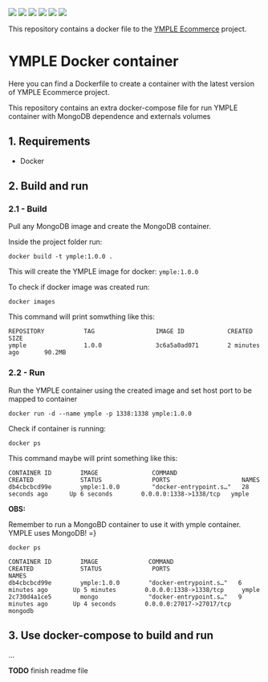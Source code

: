 ![](https://img.shields.io/github/tag/samuelrbo/ymple-docker-compose.svg) ![](https://img.shields.io/github/release/samuelrbo/ymple-docker-compose.svg) ![](https://img.shields.io/github/issues/samuelrbo/ymple-docker-compose.svg) ![](https://img.shields.io/github/forks/samuelrbo/ymple-docker-compose.svg) ![](https://img.shields.io/github/license/samuelrbo/ymple-docker-compose.svg) ![](https://img.shields.io/badge/docker--compose-v3-green.svg)

This repository contains a docker file to the [YMPLE Ecommerce](https://www.ymple.com/en/doc/) project.

# YMPLE Docker container

Here you can find a Dockerfile to create a container with the latest version of YMPLE Ecommerce project.

This repository contains an extra docker-compose file for run YMPLE container with MongoDB dependence and externals volumes

## 1. Requirements

- Docker

## 2. Build and run

### 2.1 - Build

Pull any MongoDB image and create the MongoDB container.

Inside the project folder run:

```shell
docker build -t ymple:1.0.0 .
```

This will create the YMPLE image for docker: `ymple:1.0.0`

To check if docker image was created run:

```shell
docker images
```

This command will print somwthing like this:

```shell
REPOSITORY           TAG                 IMAGE ID            CREATED             SIZE
ymple                1.0.0               3c6a5a0ad071        2 minutes ago       90.2MB
```

### 2.2 - Run

Run the YMPLE container using the created image and set host port to be mapped to container

```shell
docker run -d --name ymple -p 1338:1338 ymple:1.0.0
```

Check if container is running:

```shell
docker ps
```

This command maybe will print something like this:

```shell
CONTAINER ID        IMAGE               COMMAND                  CREATED             STATUS              PORTS                    NAMES
db4cbcbcd99e        ymple:1.0.0         "docker-entrypoint.s…"   28 seconds ago      Up 6 seconds        0.0.0.0:1338->1338/tcp   ymple
```

**OBS:**

Remember to run a MongoBD container to use it with ymple container. YMPLE uses MongoDB! =}

```shell
docker ps
```

```shell
CONTAINER ID        IMAGE              COMMAND                  CREATED             STATUS              PORTS                      NAMES
db4cbcbcd99e        ymple:1.0.0        "docker-entrypoint.s…"   6 minutes ago       Up 5 minutes        0.0.0.0:1338->1338/tcp     ymple
2c730d4a1ce5        mongo              "docker-entrypoint.s…"   9 minutes ago       Up 4 seconds        0.0.0.0:27017->27017/tcp   mongodb
```

## 3. Use docker-compose to build and run

...

**TODO** finish readme file
